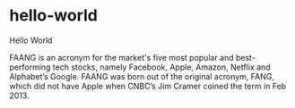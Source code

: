 # hello-world

Hello World

FAANG is an acronym for the market's five most popular and best-performing tech stocks, namely 
Facebook, Apple, Amazon, Netflix and Alphabet’s Google. 
FAANG was born out of the original acronym, FANG, which did not have Apple when CNBC’s Jim Cramer coined the term in Feb 2013.
